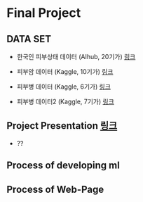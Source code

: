 # Final Project

## DATA SET

- 한국인 피부상태 데이터 (AIhub, 20기가)  [링크](https://www.aihub.or.kr/aihubdata/data/view.do?currMenu=&topMenu=&aihubDataSe=data&dataSetSn=71645)

- 피부암 데이터 (Kaggle, 10기가)  [링크](https://www.kaggle.com/datasets/andrewmvd/isic-2019)

- 피부병 데이터 (Kaggle, 6기가)  [링크](https://www.kaggle.com/datasets/ismailpromus/skin-diseases-image-dataset)

- 피부병 데이터2 (Kaggle, 7기가)  [링크](https://www.kaggle.com/datasets/ascanipek/skin-diseases)

## Project Presentation [링크](https://docs.google.com/presentation/d/1KoZi7Lba4PqW8EeTFeQRpXGDAW5UB0PrljZSdNT08V8/edit#slide=id.g3286aeb0b69_0_5)
- ??
  
## Process of developing ml

## Process of Web-Page
